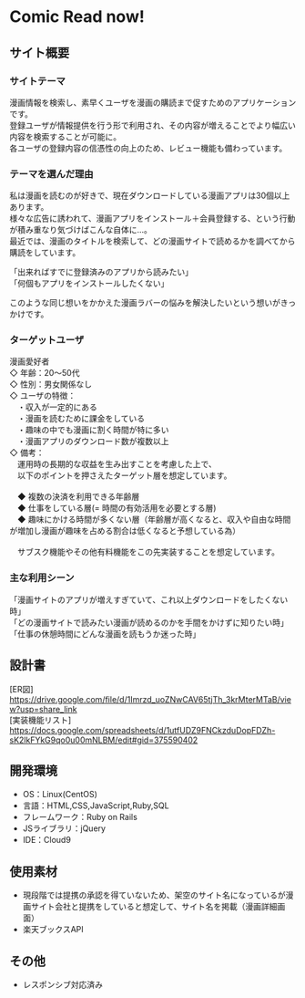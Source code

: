# Comic Read now!

## サイト概要
### サイトテーマ<br>
漫画情報を検索し、素早くユーザを漫画の購読まで促すためのアプリケーションです。<br>
登録ユーザが情報提供を行う形で利用され、その内容が増えることでより幅広い内容を検索することが可能に。<br>
各ユーザの登録内容の信憑性の向上のため、レビュー機能も備わっています。<br>


### テーマを選んだ理由
私は漫画を読むのが好きで、現在ダウンロードしている漫画アプリは30個以上あります。<br>
様々な広告に誘われて、漫画アプリをインストール＋会員登録する、という行動が積み重なり気づけばこんな自体に...。<br>
最近では、漫画のタイトルを検索して、どの漫画サイトで読めるかを調べてから購読をしています。<br>

「出来ればすでに登録済みのアプリから読みたい」<br>
「何個もアプリをインストールしたくない」<br>

このような同じ想いをかかえた漫画ラバーの悩みを解決したいという想いがきっかけです。


### ターゲットユーザ
漫画愛好者<br>
◇ 年齢：20〜50代<br>
◇ 性別：男女関係なし<br>
◇ ユーザの特徴：<br>
　・収入が一定的にある<br>
　・漫画を読むために課金をしている<br>
　・趣味の中でも漫画に割く時間が特に多い<br>
　・漫画アプリのダウンロード数が複数以上<br>
◇ 備考：<br>
　運用時の長期的な収益を生み出すことを考慮した上で、<br>
　以下のポイントを押さえたターゲット層を想定しています。<br><br>
　◆ 複数の決済を利用できる年齢層<br>
　◆ 仕事をしている層(= 時間の有効活用を必要とする層)<br>
　◆ 趣味にかける時間が多くない層（年齢層が高くなると、収入や自由な時間が増加し漫画が趣味を占める割合は低くなると予想している為）<br><br>
　サブスク機能やその他有料機能をこの先実装することを想定しています。<br>

### 主な利用シーン
「漫画サイトのアプリが増えすぎていて、これ以上ダウンロードをしたくない時」<br>
「どの漫画サイトで読みたい漫画が読めるのかを手間をかけずに知りたい時」<br>
「仕事の休憩時間にどんな漫画を読もうか迷った時」<br>

## 設計書
[ER図]<br>
https://drive.google.com/file/d/1Imrzd_uoZNwCAV65tjTh_3krMterMTaB/view?usp=share_link<br>
[実装機能リスト]<br>
https://docs.google.com/spreadsheets/d/1utfUDZ9FNCkzduDopFDZh-sK2lkFYkG9qo0u00mNLBM/edit#gid=375590402

## 開発環境
- OS：Linux(CentOS)
- 言語：HTML,CSS,JavaScript,Ruby,SQL
- フレームワーク：Ruby on Rails
- JSライブラリ：jQuery
- IDE：Cloud9

## 使用素材
- 現段階では提携の承認を得ていないため、架空のサイト名になっているが漫画サイト会社と提携をしていると想定して、サイト名を掲載（漫画詳細画面）
- 楽天ブックスAPI

## その他
- レスポンシブ対応済み